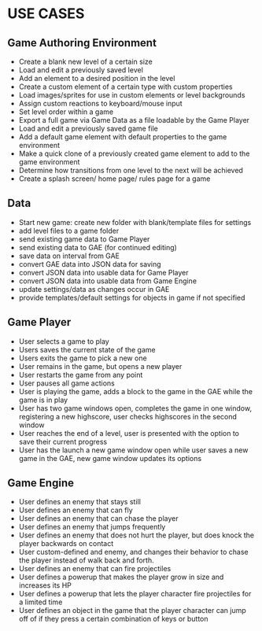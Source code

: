 USE CASES
===
## Game Authoring Environment
* Create a blank new level of a certain size
* Load and edit a previously saved level
* Add an element to a desired position in the level
* Create a custom element of a certain type with custom properties
* Load images/sprites for use in custom elements or level backgrounds
* Assign custom reactions to keyboard/mouse input
* Set level order within a game
* Export a full game via Game Data as a file loadable by the Game Player
* Load and edit a previously saved game file 
* Add a default game element with default properties to the game environment
* Make a quick clone of a previously created game element to add to the game environment
* Determine how transitions from one level to the next will be achieved
* Create a splash screen/ home page/ rules page for a game

## Data
* Start new game: create new folder with blank/template files for settings
* add level files to a game folder
* send existing game data to Game Player
* send existing data to GAE (for continued editing)
* save data on interval from GAE
* convert GAE data into JSON data for saving
* convert JSON data into usable data for Game Player
* convert JSON data into usable data from Game Engine
* update settings/data as changes occur in GAE
* provide templates/default settings for objects in game if not specified

## Game Player
* User selects a game to play   
* Users saves the current state of the game
* Users exits the game to pick a new one
* User remains in the game, but opens a new player
* User restarts the game from any point
* User pauses all game actions
* User is playing the game, adds a block to the game in the GAE while the game is in play
* User has two game windows open, completes the game in one window, registering a new highscore, user checks highscores in the second window
* User reaches the end of a level, user is presented with the option to save their current progress
* User has the launch a new game window open while user saves a new game in the GAE, new game window updates its options

## Game Engine
* User defines an enemy that stays still
* User defines an enemy that can fly
* User defines an enemy that can chase the player
* User defines an enemy that jumps frequently
* User defines an enemy that does not hurt the player, but does knock the player backwards on contact
* User custom-defined and enemy, and changes their behavior to chase the player instead of walk back and forth.
* User defines an enemy that can fire projectiles
* User defines a powerup that makes the player grow in size and increases its HP
* User defines a powerup that lets the player character fire projectiles for a limited time
* User defines an object in the game that the player character can jump off of if they press a certain combination of keys or button
